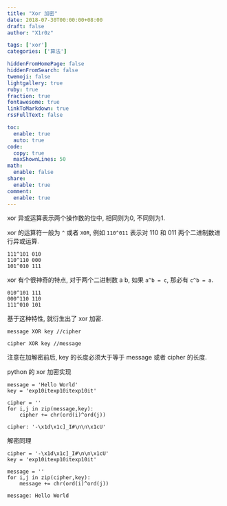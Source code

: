 ```yaml
---
title: "Xor 加密"
date: 2018-07-30T00:00:00+08:00
draft: false
author: "X1r0z"

tags: ['xor']
categories: ['算法']

hiddenFromHomePage: false
hiddenFromSearch: false
twemoji: false
lightgallery: true
ruby: true
fraction: true
fontawesome: true
linkToMarkdown: true
rssFullText: false

toc:
  enable: true
  auto: true
code:
  copy: true
  maxShownLines: 50
math:
  enable: false
share:
  enable: true
comment:
  enable: true
---
```



xor 异或运算表示两个操作数的位中, 相同则为0, 不同则为1.

<!--more-->

xor 的运算符一般为 `^` 或者 `XOR`, 例如 `110^011` 表示对 110 和 011 两个二进制数进行异或运算.

```
111^101 010
110^110 000
101^010 111
```

xor 有个很神奇的特点, 对于两个二进制数 a b, 如果 `a^b = c`, 那必有 `c^b = a`.

```
010^101 111
000^110 110
111^010 101
```

基于这种特性, 就衍生出了 xor 加密.

`message XOR key //cipher`

`cipher XOR key //message`

注意在加解密前后, key 的长度必须大于等于 message 或者 cipher 的长度.

python 的 xor 加密实现

```
message = 'Hello World'
key = 'exp10itexp10itexp10it'

cipher = ''
for i,j in zip(message,key):
    cipher += chr(ord(i)^ord(j))
```

`cipher: '-\x1d\x1c]_I#\n\n\x1cU'`

解密同理

```
cipher = '-\x1d\x1c]_I#\n\n\x1cU'
key = 'exp10itexp10itexp10it'

message = ''
for i,j in zip(cipher,key):
    message += chr(ord(i)^ord(j))
```

`message: Hello World`